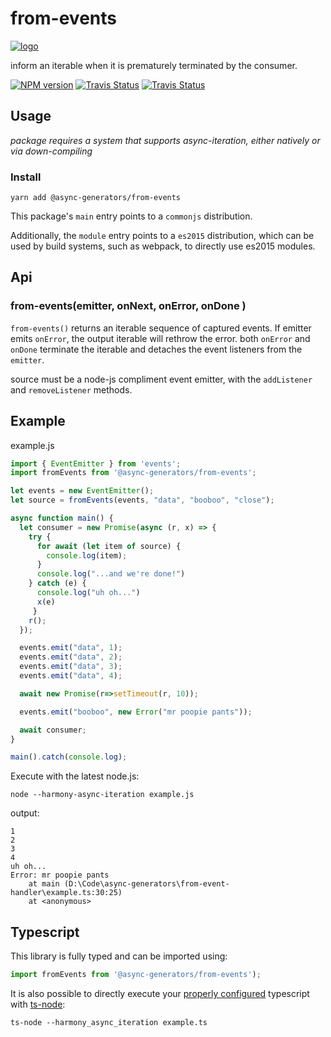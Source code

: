 # from-events
[![logo](https://avatars1.githubusercontent.com/u/31987273?v=4&s=100)][async-url]

inform an iterable when it is prematurely terminated by the consumer. 

[![NPM version][npm-image]][npm-url]
[![Travis Status][travis-image]][travis-url]
[![Travis Status][codecov-image]][codecov-url]

## Usage

_package requires a system that supports async-iteration, either natively or via down-compiling_

### Install
```
yarn add @async-generators/from-events
```

This package's `main` entry points to a `commonjs` distribution. 

Additionally, the `module` entry points to a `es2015` distribution, which can be used by build systems, such as webpack, to directly use es2015 modules. 

## Api

### from-events(emitter, onNext, onError, onDone )

<code>from-events()</code> returns an iterable sequence of captured events. If emitter emits `onError`, the output iterable will rethrow the error. both `onError` and `onDone` terminate the iterable and detaches the event listeners from the `emitter`. 

source must be a node-js compliment event emitter, with the `addListener ` and `removeListener` methods. 

## Example

example.js
```js
import { EventEmitter } from 'events';
import fromEvents from '@async-generators/from-events';

let events = new EventEmitter();
let source = fromEvents(events, "data", "booboo", "close");

async function main() {
  let consumer = new Promise(async (r, x) => {
    try {
      for await (let item of source) {
        console.log(item);
      }
      console.log("...and we're done!")
    } catch (e) { 
      console.log("uh oh...")
      x(e)
     }
    r();
  });

  events.emit("data", 1);
  events.emit("data", 2);
  events.emit("data", 3);
  events.emit("data", 4);

  await new Promise(r=>setTimeout(r, 10));

  events.emit("booboo", new Error("mr poopie pants"));

  await consumer;
}

main().catch(console.log);
```

Execute with the latest node.js: 

```
node --harmony-async-iteration example.js
```

output:
```
1
2
3
4
uh oh...
Error: mr poopie pants
    at main (D:\Code\async-generators\from-event-handler\example.ts:30:25)
    at <anonymous>
```
## Typescript

This library is fully typed and can be imported using: 

```ts
import fromEvents from '@async-generators/from-events');
```

It is also possible to directly execute your [properly configured](https://stackoverflow.com/a/43694282/1657476) typescript with [ts-node](https://www.npmjs.com/package/ts-node):

```
ts-node --harmony_async_iteration example.ts
```

[npm-url]: https://npmjs.org/package/@async-generators/from-events
[npm-image]: https://img.shields.io/npm/v/@async-generators/from-events.svg
[npm-downloads]: https://img.shields.io/npm/dm/@async-generators/from-events.svg
[travis-url]: https://travis-ci.org/async-generators/from-events
[travis-image]: https://img.shields.io/travis/async-generators/from-events/master.svg
[codecov-url]: https://codecov.io/gh/async-generators/from-events
[codecov-image]: https://codecov.io/gh/async-generators/from-events/branch/master/graph/badge.svg
[async-url]: https://github.com/async-generators
